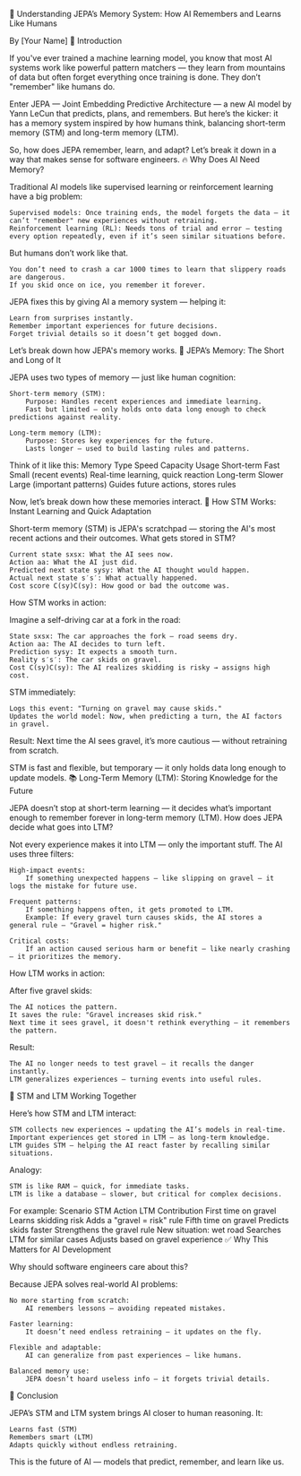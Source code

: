 🚀 Understanding JEPA’s Memory System: How AI Remembers and Learns Like Humans

By [Your Name]
🌟 Introduction

If you've ever trained a machine learning model, you know that most AI systems work like powerful pattern matchers — they learn from mountains of data but often forget everything once training is done. They don’t "remember" like humans do.

Enter JEPA — Joint Embedding Predictive Architecture — a new AI model by Yann LeCun that predicts, plans, and remembers. But here’s the kicker: it has a memory system inspired by how humans think, balancing short-term memory (STM) and long-term memory (LTM).

So, how does JEPA remember, learn, and adapt? Let’s break it down in a way that makes sense for software engineers.
🔥 Why Does AI Need Memory?

Traditional AI models like supervised learning or reinforcement learning have a big problem:

    Supervised models: Once training ends, the model forgets the data — it can’t "remember" new experiences without retraining.
    Reinforcement learning (RL): Needs tons of trial and error — testing every option repeatedly, even if it’s seen similar situations before.

But humans don’t work like that.

    You don’t need to crash a car 1000 times to learn that slippery roads are dangerous.
    If you skid once on ice, you remember it forever.

JEPA fixes this by giving AI a memory system — helping it:

    Learn from surprises instantly.
    Remember important experiences for future decisions.
    Forget trivial details so it doesn’t get bogged down.

Let’s break down how JEPA's memory works.
🧠 JEPA’s Memory: The Short and Long of It

JEPA uses two types of memory — just like human cognition:

    Short-term memory (STM):
        Purpose: Handles recent experiences and immediate learning.
        Fast but limited — only holds onto data long enough to check predictions against reality.

    Long-term memory (LTM):
        Purpose: Stores key experiences for the future.
        Lasts longer — used to build lasting rules and patterns.

Think of it like this:
Memory Type	Speed	Capacity	Usage
Short-term	Fast	Small (recent events)	Real-time learning, quick reaction
Long-term	Slower	Large (important patterns)	Guides future actions, stores rules

Now, let’s break down how these memories interact.
🚀 How STM Works: Instant Learning and Quick Adaptation

Short-term memory (STM) is JEPA's scratchpad — storing the AI's most recent actions and their outcomes.
What gets stored in STM?

    Current state sxsx​: What the AI sees now.
    Action aa: What the AI just did.
    Predicted next state sysy​: What the AI thought would happen.
    Actual next state s′s′: What actually happened.
    Cost score C(sy)C(sy​): How good or bad the outcome was.

How STM works in action:

Imagine a self-driving car at a fork in the road:

    State sxsx​: The car approaches the fork — road seems dry.
    Action aa: The AI decides to turn left.
    Prediction sysy​: It expects a smooth turn.
    Reality s′s′: The car skids on gravel.
    Cost C(sy)C(sy​): The AI realizes skidding is risky → assigns high cost.

STM immediately:

    Logs this event: "Turning on gravel may cause skids."
    Updates the world model: Now, when predicting a turn, the AI factors in gravel.

Result: Next time the AI sees gravel, it’s more cautious — without retraining from scratch.

STM is fast and flexible, but temporary — it only holds data long enough to update models.
📚 Long-Term Memory (LTM): Storing Knowledge for the Future

JEPA doesn’t stop at short-term learning — it decides what’s important enough to remember forever in long-term memory (LTM).
How does JEPA decide what goes into LTM?

Not every experience makes it into LTM — only the important stuff. The AI uses three filters:

    High-impact events:
        If something unexpected happens — like slipping on gravel — it logs the mistake for future use.

    Frequent patterns:
        If something happens often, it gets promoted to LTM.
        Example: If every gravel turn causes skids, the AI stores a general rule — "Gravel = higher risk."

    Critical costs:
        If an action caused serious harm or benefit — like nearly crashing — it prioritizes the memory.

How LTM works in action:

After five gravel skids:

    The AI notices the pattern.
    It saves the rule: "Gravel increases skid risk."
    Next time it sees gravel, it doesn't rethink everything — it remembers the pattern.

Result:

    The AI no longer needs to test gravel — it recalls the danger instantly.
    LTM generalizes experiences — turning events into useful rules.

🔄 STM and LTM Working Together

Here’s how STM and LTM interact:

    STM collects new experiences → updating the AI’s models in real-time.
    Important experiences get stored in LTM — as long-term knowledge.
    LTM guides STM — helping the AI react faster by recalling similar situations.

Analogy:

    STM is like RAM — quick, for immediate tasks.
    LTM is like a database — slower, but critical for complex decisions.

For example:
Scenario	STM Action	LTM Contribution
First time on gravel	Learns skidding risk	Adds a "gravel = risk" rule
Fifth time on gravel	Predicts skids faster	Strengthens the gravel rule
New situation: wet road	Searches LTM for similar cases	Adjusts based on gravel experience
✅ Why This Matters for AI Development

Why should software engineers care about this?

Because JEPA solves real-world AI problems:

    No more starting from scratch:
        AI remembers lessons — avoiding repeated mistakes.

    Faster learning:
        It doesn’t need endless retraining — it updates on the fly.

    Flexible and adaptable:
        AI can generalize from past experiences — like humans.

    Balanced memory use:
        JEPA doesn’t hoard useless info — it forgets trivial details.

🌟 Conclusion

JEPA’s STM and LTM system brings AI closer to human reasoning. It:

    Learns fast (STM)
    Remembers smart (LTM)
    Adapts quickly without endless retraining.

This is the future of AI — models that predict, remember, and learn like us.
